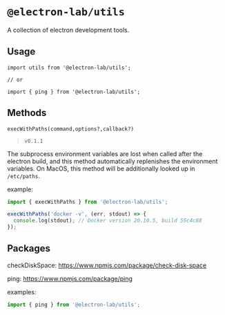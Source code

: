# `@electron-lab/utils`

A collection of electron development tools.

## Usage

```
import utils from '@electron-lab/utils';

// or

import { ping } from '@electron-lab/utils';

```

## Methods

`execWithPaths(command,options?,callback?)`

> `v0.1.1`

The subprocess environment variables are lost when called after the electron build, and this method automatically replenishes the environment variables. On MacOS, this method will be additionally looked up in `/etc/paths`.

example:

```ts
import { execWithPaths } from '@electron-lab/utils';

execWithPaths('docker -v', (err, stdout) => {
  console.log(stdout); // Docker version 20.10.5, build 55c4c88
});
```

## Packages

checkDiskSpace: https://www.npmjs.com/package/check-disk-space

ping: https://www.npmjs.com/package/ping

examples:
```ts
import { ping } from '@electron-lab/utils';
```
